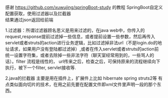 感谢 https://github.com/xuwujing/springBoot-study 的教程
SpringBoot自定义配置获取，使用过滤器以及拦截器  
结果通过json返回给前端

1.过滤器：所谓过滤器顾名思义是用来过滤的，在java web中，你传入的request,response提前过滤掉一些信息，或者提前设置一些参数，然后再传入servlet或者struts的action进行业务逻辑，比如过滤掉非法url（不是login.do的地址请求，如果用户没有登陆都过滤掉）,或者在传入servlet或者struts的action前统一设置字符集，或者去除掉一些非法字符（聊天室经常用到的，一些骂人的话）。filter 流程是线性的， url传来之后，检查之后，可保持原来的流程继续向下执行，被下一个filter, servlet接收等.

2.java的拦截器 主要是用在插件上，扩展件上比如 hibernate spring struts2等 有点类似面向切片的技术，在用之前先要在配置文件即xml文件里声明一段的那个东西。

